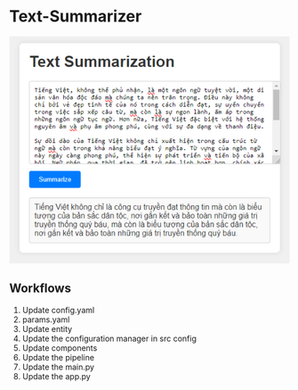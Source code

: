 # Text-Summarizer

<img src="img/Untitled.png">

## Workflows

1. Update config.yaml
2. params.yaml
3. Update entity
4. Update the configuration manager in src config
5. Update components
6. Update the pipeline
7. Update the main.py
8. Update the app.py
